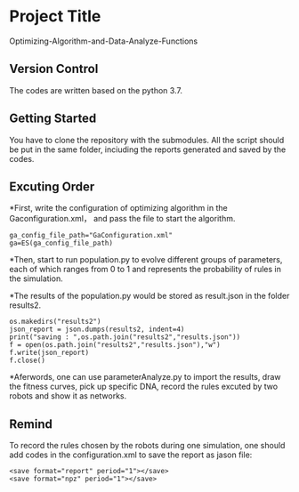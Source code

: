# Project Title
Optimizing-Algorithm-and-Data-Analyze-Functions

## Version Control
The codes are written based on the python 3.7.

## Getting Started
You have to clone the repository with the submodules.
All the script should be put in the same folder, inciuding the reports generated and saved by the codes.

## Excuting Order
*First, write the configuration of optimizing algorithm in the Gaconfiguration.xml， and pass the file to start the algorithm.
```
ga_config_file_path="GaConfiguration.xml"
ga=ES(ga_config_file_path)
```

*Then, start to run population.py to evolve different groups of parameters, each of which ranges from 0 to 1 and represents the probability of rules in the simulation.

*The results of the population.py would be stored as result.json in the folder results2.
```
os.makedirs("results2")    
json_report = json.dumps(results2, indent=4)
print("saving : ",os.path.join("results2","results.json"))
f = open(os.path.join("results2","results.json"),"w")
f.write(json_report)
f.close()
```
*Aferwords, one can use parameterAnalyze.py to import the results, draw the fitness curves, pick up specific DNA, record the rules excuted by two robots and show it as networks.

## Remind
To record the rules chosen by the robots during one simulation, one should add codes in the configuration.xml to save the report as jason file:
```
<save format="report" period="1"></save> 
<save format="npz" period="1"></save>		
```
